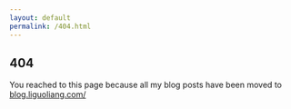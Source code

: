```yaml
---
layout: default
permalink: /404.html
---
```


## 404

You reached to this page because all my blog posts have been moved to [blog.liguoliang.com/](http://blog.liguoliang.com/)
